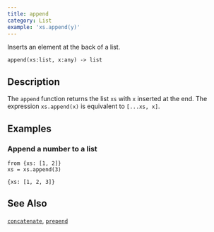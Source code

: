 ```yaml
---
title: append
category: List
example: 'xs.append(y)'
---
```

Inserts an element at the back of a list.

```tql
append(xs:list, x:any) -> list
```

## Description

The `append` function returns the list `xs` with `x` inserted at the end. The
expression `xs.append(x)` is equivalent to `[...xs, x]`.

## Examples

### Append a number to a list

```tql
from {xs: [1, 2]}
xs = xs.append(3)
```

```tql
{xs: [1, 2, 3]}
```

## See Also

[`concatenate`](/reference/functions/concatenate),
[`prepend`](/reference/functions/prepend)
